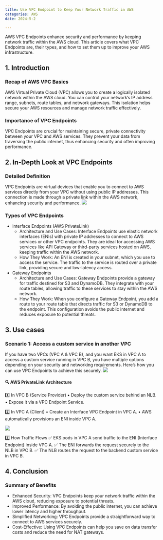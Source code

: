 ```yaml
---
title: Use VPC Endpoint to Keep Your Network Traffic in AWS
categories: AWS
date: 2024-5-2

---
```


AWS VPC Endpoints enhance security and performance by keeping network traffic within the AWS cloud. 
This article covers what VPC Endpoints are, their types, and how to set them up to improve your AWS infrastructure.

<!--more-->

## 1. Introduction

### Recap of AWS VPC Basics
AWS Virtual Private Cloud (VPC) allows you to create a logically isolated network within the AWS cloud. You can control your network’s IP address range, subnets, route tables, and network gateways. 
This isolation helps secure your AWS resources and manage network traffic effectively.

### Importance of VPC Endpoints
VPC Endpoints are crucial for maintaining secure, private connectivity between your VPC and AWS services. 
They prevent your data from traversing the public internet, thus enhancing security and often improving performance.

## 2. In-Depth Look at VPC Endpoints
### Detailed Definition
VPC Endpoints are virtual devices that enable you to connect to AWS services directly from your VPC without using public IP addresses. This connection is made through a private link within the AWS network, enhancing security and performance.
![](https://blog202411-1252613377.cos.ap-guangzhou.myqcloud.com/20241122221546.png)

### Types of VPC Endpoints
- Interface Endpoints (AWS PrivateLink)
  - Architecture and Use Cases: Interface Endpoints use elastic network interfaces (ENIs) with private IP addresses to connect to AWS services or other VPC endpoints. They are ideal for accessing AWS services like API Gateway or third-party services hosted on AWS, keeping traffic within the AWS network.
  - How They Work: An ENI is created in your subnet, which you use to access the service. The traffic to the service is routed over a private link, providing secure and low-latency access.
- Gateway Endpoints
  - Architecture and Use Cases: Gateway Endpoints provide a gateway for traffic destined for S3 and DynamoDB. They integrate with your route tables, allowing traffic to these services to stay within the AWS network.
  - How They Work: When you configure a Gateway Endpoint, you add a route to your route table that directs traffic for S3 or DynamoDB to the endpoint. This configuration avoids the public internet and reduces exposure to potential threats.

## 3. Use cases
### Scenario 1: Access a custom service in another VPC
If you have two VPCs (VPC A & VPC B), and you want EKS in VPC A to access a custom service running in VPC B, you have multiple options depending on your security and networking requirements. Here’s how you can use VPC Endpoints to achieve this securely.
![](https://blog202411-1252613377.cos.ap-guangzhou.myqcloud.com/202502081323392.png)
#### 🔍 AWS PrivateLink Architecture
1️⃣ In VPC B (Service Provider)
•	Deploy the custom service behind an NLB.
•	Expose it via a VPC Endpoint Service.

2️⃣ In VPC A (Client)
•	Create an Interface VPC Endpoint in VPC A.
•	AWS automatically provisions an ENI inside VPC A.

![](https://blog202411-1252613377.cos.ap-guangzhou.myqcloud.com/202502081331095.png)

3️⃣ How Traffic Flows
✅ EKS pods in VPC A send traffic to the ENI (Interface Endpoint) inside VPC A.
✅ The ENI forwards the request securely to the NLB in VPC B.
✅ The NLB routes the request to the backend custom service in VPC B.

## 4. Conclusion
### Summary of Benefits
- Enhanced Security: VPC Endpoints keep your network traffic within the AWS cloud, reducing exposure to potential threats.
- Improved Performance: By avoiding the public internet, you can achieve lower latency and higher throughput.
- Simplified Networking: VPC Endpoints provide a straightforward way to connect to AWS services securely.
- Cost-Effective: Using VPC Endpoints can help you save on data transfer costs and reduce the need for NAT gateways.


